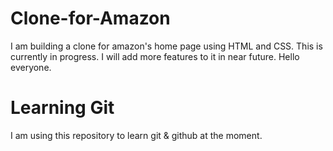 # Clone-for-Amazon
I am building a clone for amazon's home page using HTML and CSS. This is currently in progress. I will add more features to it in near future.
Hello everyone.

# Learning Git
I am using this repository to learn git &amp; github at the moment.